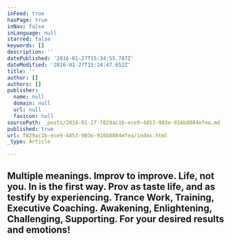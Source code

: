 ```yaml
---
inFeed: true
hasPage: true
inNav: false
inLanguage: null
starred: false
keywords: []
description: ''
datePublished: '2016-01-27T15:34:55.787Z'
dateModified: '2016-01-27T15:24:47.652Z'
title: ''
author: []
authors: []
publisher:
  name: null
  domain: null
  url: null
  favicon: null
sourcePath: _posts/2016-01-27-f829ac1b-ece9-4853-903e-916b8804efea.md
published: true
url: f829ac1b-ece9-4853-903e-916b8804efea/index.html
_type: Article

---
```

## Multiple meanings. Improv to improve. Life, not you. In is the first way. Prov as taste life, and as testify by experiencing. Trance Work, Training, Executive Coaching. Awakening, Enlightening, Challenging, Supporting. For your desired results and emotions!